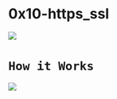 # 0x10-https_ssl

![](https://www.panamacitywebsitedesign.net/uploads/ARM_Blog-why-you-need-an-ssl-certificate.png)

# `How it Works`

![](https://eadn-wc02-3995256.nxedge.io/cdn/wp-content/uploads/2018/07/SSL.png)
